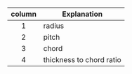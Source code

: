 #

| column |Explanation|
|:---:| ---| 
| 1 | radius |
|2  | pitch | 
|3 | chord|
|4 | thickness to chord ratio|
